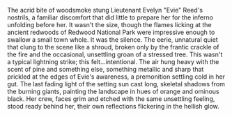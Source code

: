 The acrid bite of woodsmoke stung Lieutenant Evelyn "Evie" Reed's nostrils, a familiar discomfort that did little to prepare her for the inferno unfolding before her.  It wasn't the size, though the flames licking at the ancient redwoods of Redwood National Park were impressive enough to swallow a small town whole. It was the silence.  The eerie, unnatural quiet that clung to the scene like a shroud, broken only by the frantic crackle of the fire and the occasional, unsettling groan of a stressed tree.  This wasn't a typical lightning strike; this felt…intentional.  The air hung heavy with the scent of pine and something else, something metallic and sharp that prickled at the edges of Evie's awareness, a premonition settling cold in her gut.  The last fading light of the setting sun cast long, skeletal shadows from the burning giants, painting the landscape in hues of orange and ominous black.  Her crew, faces grim and etched with the same unsettling feeling, stood ready behind her, their own reflections flickering in the hellish glow.

